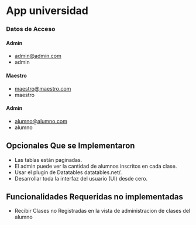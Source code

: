 # App universidad

### Datos de Acceso

#### Admin
- admin@admin.com
- admin

#### Maestro
- maestro@maestro.com
- maestro

#### Admin
- alumno@alumno.com
- alumno

## Opcionales Que se Implementaron

- Las tablas están paginadas.
- El admin puede ver la cantidad de alumnos inscritos en cada clase.
- Usar el plugin de Datatables datatables.net/.
- Desarrollar toda la interfaz del usuario (UI) desde cero.

## Funcionalidades Requeridas no implementadas

- Recibir Clases no Registradas en la vista de administracion de clases del alumno